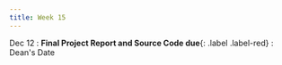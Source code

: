```yaml
---
title: Week 15
---
```


Dec 12
: **Final Project Report and Source Code due**{: .label .label-red}
  : Dean's Date
